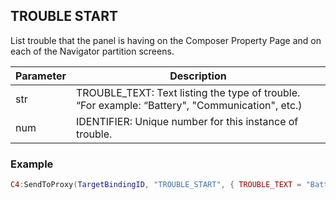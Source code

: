 ## TROUBLE START

List trouble that the panel is having on the Composer Property Page and on each of the Navigator partition screens.  


| Parameter | Description |
| --- | --- |
| str | TROUBLE\_TEXT: Text listing the type of trouble. “For example: “Battery", "Communication", etc.)  |
| num | IDENTIFIER:  Unique number for this instance of trouble. | \_ 


### Example

```lua
C4:SendToProxy(TargetBindingID, "TROUBLE_START", { TROUBLE_TEXT = "Battery", IDENTIFIER = 10 }, "NOTIFY")
```

